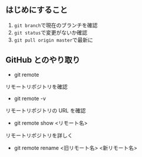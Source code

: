 ## はじめにすること

1. `git branch`で現在のブランチを確認
2. `git status`で変更がないか確認
3. `git pull origin master`で最新に

## GitHub とのやり取り

- git remote

リモートリポジトリを確認

- git remote -v

リモートリポジトリの URL を確認

- git remote show <リモート名>

リモートリポジトリを詳しく

- git remote rename <旧リモート名> <新リモート名>
